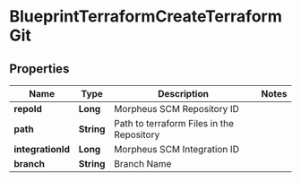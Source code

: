 

# BlueprintTerraformCreateTerraformGit


## Properties

| Name | Type | Description | Notes |
|------------ | ------------- | ------------- | -------------|
|**repoId** | **Long** | Morpheus SCM Repository ID |  |
|**path** | **String** | Path to terraform Files in the Repository |  |
|**integrationId** | **Long** | Morpheus SCM Integration ID |  |
|**branch** | **String** | Branch Name |  |



